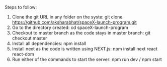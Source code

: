 Steps to follow:

1. Clone the git URL in any folder on the syste: git clone https://github.com/aksharabhat/spaceX-launch-program.git 
2. Go to the directory created: cd spaceX-launch-program
3. Checkout to master branch as the code stays in master branch: git checkout master
4. Install all dependencies: npm install
5. Install next as the code is written using NEXT.js: npm install next react react-dom
6. Run either of the commands to start the server: npm run dev / npm start
